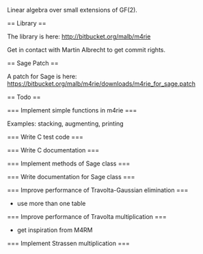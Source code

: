Linear algebra over small extensions of GF(2).

== Library ==

The library is here: http://bitbucket.org/malb/m4rie 

Get in contact with Martin Albrecht to get commit rights.

== Sage Patch ==

A patch for Sage is here: https://bitbucket.org/malb/m4rie/downloads/m4rie_for_sage.patch

== Todo ==

=== Implement simple functions in m4rie ===

Examples: stacking, augmenting, printing

=== Write C test code ===

=== Write C documentation ===

=== Implement methods of Sage class ===

=== Write documentation for Sage class ===

=== Improve performance of Travolta-Gaussian elimination ===

 * use more than one table

=== Improve performance of Travolta multiplication ===

 * get inspiration from M4RM

=== Implement Strassen multiplication ===
